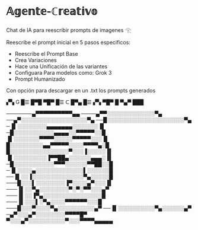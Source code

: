 # 𝔸𝕘𝕖𝕟𝕥𝕖-ℂ𝕣𝕖𝕒𝕥𝕚𝕧𝕠
Chat de IA para reescribir prompts de imagenes 𓂀

Reescribe el prompt inicial en 5 pasos especificos:
- Reescribe el Prompt Base 
- Crea Variaciones
- Hace una Unificación de las variantes
- Configuara Para modelos como: Grok 3
- Prompt Humanizado

Con opción para descargar en un .txt los prompts generados


▞▚ G █☰ █▀█ ▀█▀ █☰  ᑕ █▀▄ █☰ ▞▚ ▀█▀ █ ▀▄▀ ███

───────▄▀▀▀▀▀▀▀▀▀▀▄▄
────▄▀▀░░░░░░░░░░░░░▀▄
──▄▀░░░░░░░░░░░░░░░░░░▀▄
──█░░░░░░░░░░░░░░░░░░░░░▀▄
─▐▌░░░░░░░░▄▄▄▄▄▄▄░░░░░░░▐▌
─█░░░░░░░░░░░▄▄▄▄░░▀▀▀▀▀░░█
▐▌░░░░░░░▀▀▀▀░░░░░▀▀▀▀▀░░░▐▌
█░░░░░░░░░▄▄▀▀▀▀▀░░░░▀▀▀▀▄░█
█░░░░░░░░░░░░░░░░▀░░░▐░░░░░▐▌
▐▌░░░░░░░░░▐▀▀██▄░░░░░░▄▄▄░▐▌
─█░░░░░░░░░░░▀▀▀░░░░░░▀▀██░░█
─▐▌░░░░▄░░░░░░░░░░░░░▌░░░░░░█
──▐▌░░▐░░░░░░░░░░░░░░▀▄░░░░░█
───█░░░▌░░░░░░░░▐▀░░░░▄▀░░░▐▌
───▐▌░░▀▄░░░░░░░░▀░▀░▀▀░░░▄▀
───▐▌░░▐▀▄░░░░░░░░░░░░░░░░█
───▐▌░░░▌░▀▄░░░░▀▀▀▀▀▀░░░█
───█░░░▀░░░░▀▄░░░░░░░░░░▄▀
──▐▌░░░░░░░░░░▀▄░░░░░░▄▀
─▄▀░░░▄▀░░░░░░░░▀▀▀▀█▀
▀░░░▄▀░░░░░░░░░░▀░░░▀▀▀▀▄▄▄▄▄